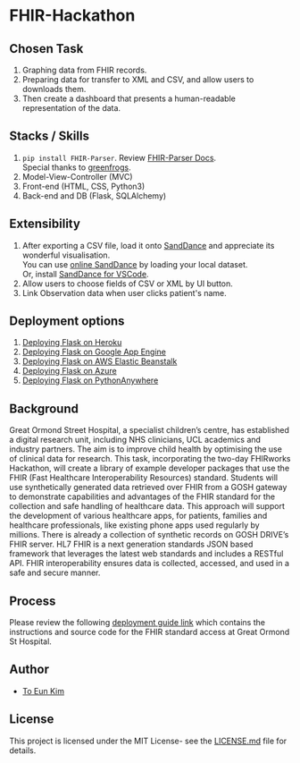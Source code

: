 # FHIR-Hackathon

## Chosen Task
1. Graphing data from FHIR records.
2. Preparing data for transfer to XML and CSV, and allow users to downloads them.
3. Then create a dashboard that presents a human-readable representation of the data.

## Stacks / Skills
1. `pip install FHIR-Parser`. Review [FHIR-Parser Docs](https://fhir-parser.readthedocs.io/en/latest/index.html#).  
Special thanks to [greenfrogs](https://github.com/greenfrogs/).
2. Model-View-Controller (MVC)  
3. Front-end (HTML, CSS, Python3)
4. Back-end and DB (Flask, SQLAlchemy)  

## Extensibility
1. After exporting a CSV file, load it onto [SandDance](https://github.com/microsoft/SandDance) and appreciate its wonderful visualisation.  
You can use [online SandDance](https://sanddance.azurewebsites.net/BeachPartyApp/BeachPartyApp.html) by loading your local dataset.  
Or, install [SandDance for VSCode](https://marketplace.visualstudio.com/items?itemName=msrvida.vscode-sanddance).
2. Allow users to choose fields of CSV or XML by UI button.
3. Link Observation data when user clicks patient's name.

## Deployment options
1. [Deploying Flask on Heroku](https://devcenter.heroku.com/articles/getting-started-with-python)
2. [Deploying Flask on Google App Engine](https://cloud.google.com/appengine/docs/standard/python3/runtime)
3. [Deploying Flask on AWS Elastic Beanstalk](https://docs.aws.amazon.com/elasticbeanstalk/latest/dg/create-deploy-python-flask.html)
4. [Deploying Flask on Azure](https://docs.microsoft.com/en-us/azure/app-service/containers/how-to-configure-python)
5. [Deploying Flask on PythonAnywhere](https://help.pythonanywhere.com/pages/Flask/)

## Background
Great Ormond Street Hospital, a specialist children’s centre, has established a digital research unit,
including NHS clinicians, UCL academics and industry partners. The aim is to improve child health
by optimising the use of clinical data for research.
This task, incorporating the two-day FHIRworks Hackathon, will create a library of example
developer packages that use the FHIR (Fast Healthcare Interoperability Resources) standard.
Students will use synthetically generated data retrieved over FHIR from a GOSH gateway to
demonstrate capabilities and advantages of the FHIR standard for the collection and safe handling
of healthcare data. This approach will support the development of various healthcare apps, for
patients, families and healthcare professionals, like existing phone apps used regularly by
millions. There is already a collection of synthetic records on GOSH DRIVE’s FHIR server.
HL7 FHIR is a next generation standards JSON based framework that leverages the latest web
standards and includes a RESTful API. FHIR interoperability ensures data is collected, accessed,
and used in a safe and secure manner.

## Process
Please review the following [deployment guide link](https://github.com/goshdrive/FHIRworks_2020) 
which contains the instructions and source code 
for the FHIR standard access at Great Ormond St Hospital.


## Author
* [To Eun Kim](https://github.com/kimdanny)

## License
This project is licensed under the MIT License- see the [LICENSE.md](LICENSE.md) file for details.